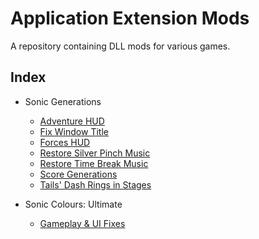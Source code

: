 # Application Extension Mods
A repository containing DLL mods for various games.

## Index
- Sonic Generations
  - [Adventure HUD](https://github.com/HyperBE32/App-Extension-Mods/tree/main/Sonic%20Generations/AdventureHUD)
  - [Fix Window Title](https://github.com/HyperBE32/App-Extension-Mods/tree/main/Sonic%20Generations/FixWindowTitle)
  - [Forces HUD](https://github.com/HyperBE32/App-Extension-Mods/tree/main/Sonic%20Generations/ForcesHUD)
  - [Restore Silver Pinch Music](https://github.com/HyperBE32/App-Extension-Mods/tree/main/Sonic%20Generations/RestoreSilverPinchMusic)
  - [Restore Time Break Music](https://github.com/HyperBE32/App-Extension-Mods/tree/main/Sonic%20Generations/RestoreTimeBreakMusic)
  - [Score Generations](https://github.com/HyperBE32/App-Extension-Mods/tree/main/Sonic%20Generations/ScoreGenerations)
  - [Tails' Dash Rings in Stages](https://github.com/HyperBE32/App-Extension-Mods/tree/main/Sonic%20Generations/TailsDashRingsInStages)

- Sonic Colours: Ultimate
  - [Gameplay & UI Fixes](https://github.com/HyperBE32/App-Extension-Mods/tree/main/Sonic%20Colours%20Ultimate/GameplayAndUIFixes)